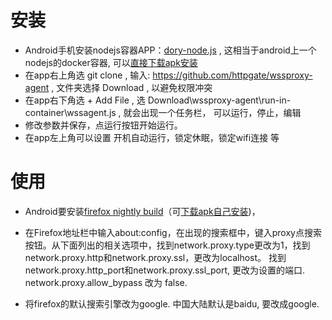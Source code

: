 # 安装

* Android手机安装nodejs容器APP：[dory-node.js](https://play.google.com/store/apps/details?id=io.tempage.dorynode) , 这相当于android上一个nodejs的docker容器, 可以[直接下载apk安装](https://apkpure.com/dory-node-js-git-ssh-server/io.tempage.dorynode)
* 在app右上角选 git clone , 输入: https://github.com/httpgate/wssproxy-agent , 文件夹选择 Download , 以避免权限冲突
* 在app右下角选 + Add File , 选 Download\wssproxy-agent\run-in-container\wssagent.js , 就会出现一个任务栏， 可以运行，停止，编辑
* 修改参数并保存，点运行按钮开始运行。
* 在app左上角可以设置 开机自动运行，锁定休眠，锁定wifi连接 等

# 使用

* Android要安装[firefox nightly build](https://play.google.com/store/apps/details?id=org.mozilla.fenix )（可[下载apk自己安装](https://www.apkmirror.com/apk/mozilla/firefox-fenix))， 

* 在Firefox地址栏中输入about:config，在出现的搜索框中，键入proxy点搜索按钮。从下面列出的相关选项中，找到network.proxy.type更改为1，找到network.proxy.http和network.proxy.ssl，更改为localhost。 找到network.proxy.http_port和network.proxy.ssl_port, 更改为设置的端口. network.proxy.allow_bypass 改为 false.

* 将firefox的默认搜索引擎改为google. 中国大陆默认是baidu, 要改成google.